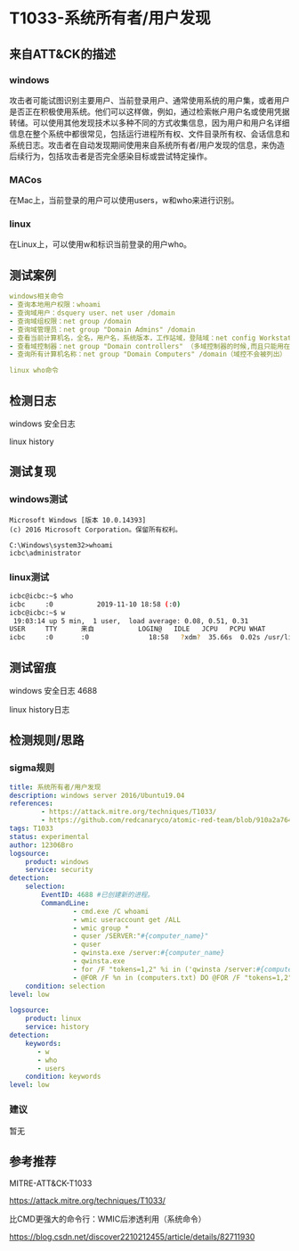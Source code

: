 # T1033-系统所有者/用户发现

## 来自ATT&CK的描述

### windows

攻击者可能试图识别主要用户、当前登录用户、通常使用系统的用户集，或者用户是否正在积极使用系统。他们可以这样做，例如，通过检索帐户用户名或使用凭据转储。可以使用其他发现技术以多种不同的方式收集信息，因为用户和用户名详细信息在整个系统中都很常见，包括运行进程所有权、文件目录所有权、会话信息和系统日志。攻击者在自动发现期间使用来自系统所有者/用户发现的信息，来伪造后续行为，包括攻击者是否完全感染目标或尝试特定操作。

### MACos

在Mac上，当前登录的用户可以使用users，w和who来进行识别。

### linux

在Linux上，可以使用w和标识当前登录的用户who。

## 测试案例

``` yml
windows相关命令
- 查询本地用户权限：whoami
- 查询域用户：dsquery user、net user /domain
- 查询域组权限：net group /domain
- 查询域管理员：net group "Domain Admins" /domain
- 查看当前计算机名，全名，用户名，系统版本，工作站域，登陆域：net config Workstation
- 查看域控制器：net group "Domain controllers" （多域控制器的时候,而且只能用在域控制器上）
- 查询所有计算机名称：net group "Domain Computers" /domain（域控不会被列出）

linux who命令
```

## 检测日志

windows 安全日志

linux history

## 测试复现

### windows测试

```dos
Microsoft Windows [版本 10.0.14393]
(c) 2016 Microsoft Corporation。保留所有权利。

C:\Windows\system32>whoami
icbc\administrator
```

### linux测试

```bash
icbc@icbc:~$ who
icbc     :0           2019-11-10 18:58 (:0)
icbc@icbc:~$ w
 19:03:14 up 5 min,  1 user,  load average: 0.08, 0.51, 0.31
USER     TTY      来自           LOGIN@   IDLE   JCPU   PCPU WHAT
icbc     :0       :0               18:58   ?xdm?  35.66s  0.02s /usr/lib/gdm3/g
```

## 测试留痕

windows 安全日志 4688

linux history日志

## 检测规则/思路

### sigma规则

```yml
title: 系统所有者/用户发现
description: windows server 2016/Ubuntu19.04
references: 
        - https://attack.mitre.org/techniques/T1033/
        - https://github.com/redcanaryco/atomic-red-team/blob/910a2a764a66b0905065d8bdedb04b37049a85db/atomics/T1033/T1033.md
tags: T1033
status: experimental
author: 12306Bro
logsource:
    product: windows
    service: security
detection:
    selection:
        EventID: 4688 #已创建新的进程。
        CommandLine:
                - cmd.exe /C whoami
                - wmic useraccount get /ALL
                - wmic group *
                - quser /SERVER:"#{computer_name}"
                - quser
                - qwinsta.exe /server:#{computer_name}
                - qwinsta.exe
                - for /F "tokens=1,2" %i in ('qwinsta /server:#{computer_name} ^| findstr "Active Disc"') do @echo %i | find /v "#" | find /v "console" || echo %j > usernames.txt
                - @FOR /F %n in (computers.txt) DO @FOR /F "tokens=1,2" %i in ('qwinsta /server:%n ^| findstr "Active Disc"') do @echo %i | find /v "#" | find /v "console" || echo %j > usernames.txt
    condition: selection
level: low
```

```yml
logsource:
    product: linux
    service: history
detection:
    keywords:
       - w
       - who
       - users
    condition: keywords
level: low
```

### 建议

暂无

## 参考推荐

MITRE-ATT&CK-T1033

<https://attack.mitre.org/techniques/T1033/>

比CMD更强大的命令行：WMIC后渗透利用（系统命令）

<https://blog.csdn.net/discover2210212455/article/details/82711930>
